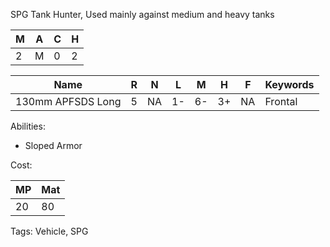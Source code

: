 SPG Tank Hunter, Used mainly against medium and heavy tanks 

| M   | A   | C   | H   |
| --- | --- | --- | --- |
| 2   | M   | 0   | 2   |


| Name              | R   | N   | L   | M   | H   | F   | Keywords |
| ----------------- | --- | --- | --- | --- | --- | --- | -------- |
| 130mm APFSDS Long | 5   | NA  | 1-  | 6-  | 3+  | NA  | Frontal  |

Abilities:
- Sloped Armor


Cost:

| MP  | Mat |
| --- | --- |
| 20  | 80  |


Tags:
Vehicle, SPG